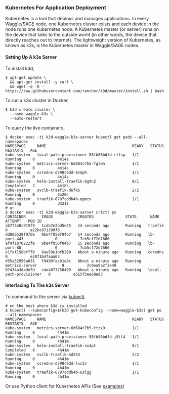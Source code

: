 ### Kubernetes For Application Deployment

Kubernetes is a tool that deploys and manages applications. In every Waggle/SAGE node, one Kubernetes cluster exists and each device in the node runs one kubernetes node. A Kubernetes master (or server) runs on the device that talks to the outside world (in other words, the device that directly reaches out to Internet). The lightweight version of Kubernetes, as known as k3s, is the Kubernetes master in Waggle/SAGE nodes.

#### Setting Up A k3s Server

To install k3d,
```
$ apt-get update \
  && apt-get install -y curl \
  && wget -q -O - https://raw.githubusercontent.com/rancher/k3d/master/install.sh | bash
```

To run a k3s cluster in Docker,
```
$ k3d create cluster \
  --name waggle-k3s \
  --auto-restart
```

To query the live containers,
```
$ docker exec -ti k3d-waggle-k3s-server kubectl get pods --all-namespaces
NAMESPACE     NAME                                      READY   STATUS      RESTARTS   AGE
kube-system   local-path-provisioner-58fb86bdfd-rflsp   1/1     Running     0          4m14s
kube-system   metrics-server-6d684c7b5-fglwn            1/1     Running     0          4m14s
kube-system   coredns-d798c9dd-8xmph                    1/1     Running     0          4m14s
kube-system   helm-install-traefik-6g9n2                0/1     Completed   2          4m18s
kube-system   svclb-traefik-d6fk6                       2/2     Running     0          3m20s
kube-system   traefik-6787cddb4b-qgmzx                  1/1     Running     0          3m21s
# or
$ docker exec -ti k3d-waggle-k3s-server crictl ps
CONTAINER       IMAGE           CREATED              STATE      NAME                     ATTEMPT   POD ID
ab7f548c919f9   1cdb7e2bd5e25   14 seconds ago       Running   traefik                  0          a22bc871398f6
dd005538f97de   9be4f056f04b7   14 seconds ago       Running   lb-port-443              0          7cb5cf72d7666
af4f1870222fe   9be4f056f04b7   15 seconds ago       Running   lb-port-80               0          7cb5cf72d7666
e1faf158bff70   8ae59e1bfb260   About a minute ago   Running   coredns                  0          e20f1b4faaa03
d55a52956a631   f9499facb1e8c   About a minute ago   Running   metrics-server           0          2c0ea9a2f2e40
07434a3dade7d   caea073758499   About a minute ago   Running   local-path-provisioner   0          e515f3ee68e83
```

#### Interfacing To The k3s Server

To command to the server via [kubectl](https://kubernetes.io/docs/reference/kubectl/overview/),

```
# on the host where k3d is installed
$ kubectl --kubeconfig=$(k3d get-kubeconfig --name=waggle-k3s) get po --all-namespaces
NAMESPACE     NAME                                      READY   STATUS      RESTARTS   AGE
kube-system   metrics-server-6d684c7b5-ttzx9            1/1     Running     0          4h41m
kube-system   local-path-provisioner-58fb86bdfd-j8tl4   1/1     Running     0          4h41m
kube-system   helm-install-traefik-xs4pt                0/1     Completed   0          4h41m
kube-system   svclb-traefik-md254                       2/2     Running     0          4h41m
kube-system   coredns-d798c9dd-lxc2v                    1/1     Running     0          4h41m
kube-system   traefik-6787cddb4b-6zlgg                  1/1     Running     0          4h41m
```

Or use Python client for Kubernetes APIs (See [examples](https://github.com/kubernetes-client/python#examples))

